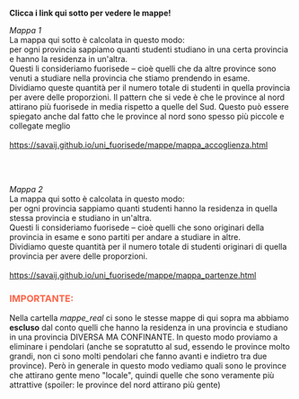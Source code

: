 <b> Clicca i link qui sotto per vedere le mappe! </b>

<i> Mappa 1 </i> <br>
La mappa qui sotto è calcolata in questo modo: <br>
per ogni provincia sappiamo quanti studenti studiano in una certa provincia e hanno la residenza in un'altra. <br>
Questi li consideriamo fuorisede – cioè quelli che da altre province sono venuti a studiare nella provincia che stiamo prendendo in esame. <br>
Dividiamo queste quantità per il numero totale di studenti in quella provincia per avere delle proporzioni. Il pattern che si vede è che le province
al nord attirano più fuorisede in media rispetto a quelle del Sud. Questo può essere spiegato anche dal fatto che le province al nord sono spesso più
piccole e collegate meglio<br>
<br>
https://savaij.github.io/uni_fuorisede/mappe/mappa_accoglienza.html 
 
 <br><br>
 
<i> Mappa 2 </i> <br>
La mappa qui sotto è calcolata in questo modo: <br>
per ogni provincia sappiamo quanti studenti hanno la residenza in quella stessa provincia e studiano in un'altra. <br>
Questi li consideriamo fuorisede – cioè quelli che sono originari della provincia in esame e sono partiti per andare a studiare in altre. <br>
Dividiamo queste quantità per il numero totale di studenti originari di quella provincia per avere delle proporzioni.<br>
<br>
https://savaij.github.io/uni_fuorisede/mappe/mappa_partenze.html



<h3 style="color:Tomato;"> IMPORTANTE:</h3> Nella cartella <i>mappe_real</i> ci sono le stesse mappe di qui sopra ma abbiamo <b>escluso</b> dal conto quelli che hanno la residenza in una provincia e studiano in una provincia DIVERSA MA CONFINANTE. In questo modo proviamo a eliminare i pendolari (anche se sopratutto al sud, essendo le province molto grandi, non ci sono molti pendolari che fanno avanti e indietro tra due province). Però in generale in questo modo vediamo quali sono le province che attirano gente meno "locale", quindi quelle che sono veramente più attrattive (spoiler: le province del nord attirano più gente)
